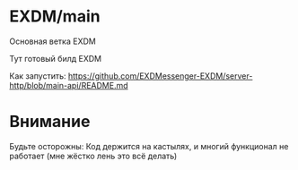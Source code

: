 # EXDM/main
Основная ветка EXDM

Тут готовый билд EXDM

Как запустить: https://github.com/EXDMessenger-EXDM/server-http/blob/main-api/README.md

# Внимание
Будьте осторожны: Код держится на кастылях, и многий функционал не работает (мне жёстко лень это всё делать)
